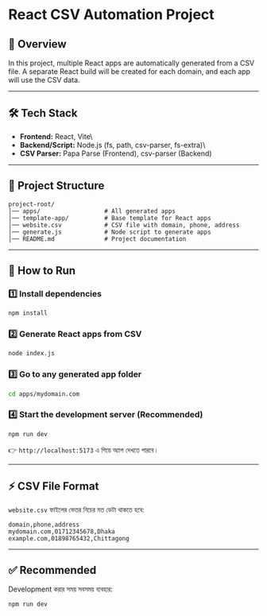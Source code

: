 # React CSV Automation Project

## 📌 Overview

In this project, multiple React apps are automatically generated from a CSV file.
A separate React build will be created for each domain, and each app will use the CSV data.

---

## 🛠️ Tech Stack

- **Frontend:** React, Vite\
- **Backend/Script:** Node.js (fs, path, csv-parser, fs-extra)\
- **CSV Parser:** Papa Parse (Frontend), csv-parser (Backend)

---

## 📂 Project Structure

    project-root/
    │── apps/                  # All generated apps
    │── template-app/          # Base template for React apps
    │── website.csv            # CSV file with domain, phone, address
    │── generate.js            # Node script to generate apps
    │── README.md              # Project documentation

---

## 🚀 How to Run

### 1️⃣ Install dependencies

```bash
npm install
```

### 2️⃣ Generate React apps from CSV

```bash
node index.js
```

### 3️⃣ Go to any generated app folder

```bash
cd apps/mydomain.com
```

### 4️⃣ Start the development server (Recommended)

```bash
npm run dev
```

👉 `http://localhost:5173` এ গিয়ে অ্যাপ দেখতে পারবে।

---

## ⚡ CSV File Format

`website.csv` ফাইলের ভেতর নিচের মত ডেটা থাকতে হবে:

```csv
domain,phone,address
mydomain.com,01712345678,Dhaka
example.com,01898765432,Chittagong
```

---

## ✅ Recommended

Development করার সময় সবসময় ব্যবহার:

```bash
npm run dev
```
